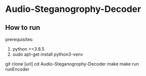 # Audio-Steganogrophy-Decoder

## How to run

prerequisites: 
1. python >=3.8.5
2. sudo apt-get install python3-venv

git clone [url]
cd Audio-Steganogrophy-Decoder
make
make run runEncoder
